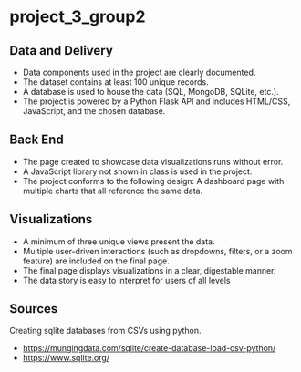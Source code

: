 # project_3_group2
## Data and Delivery 
- Data components used in the project are clearly documented.
- The dataset contains at least 100 unique records.
- A database is used to house the data (SQL, MongoDB, SQLite, etc.).
- The project is powered by a Python Flask API and includes HTML/CSS, JavaScript, and the chosen database.
## Back End
- The page created to showcase data visualizations runs without error. 
- A JavaScript library not shown in class is used in the project. 
- The project conforms to the following design: 
    A dashboard page with multiple charts that all reference the same data.
## Visualizations 
- A minimum of three unique views present the data. 
- Multiple user-driven interactions (such as dropdowns, filters, or a zoom feature) are included on the final page. 
- The final page displays visualizations in a clear, digestable manner. 
- The data story is easy to interpret for users of all levels
## Sources
Creating sqlite databases from CSVs using python.
- https://mungingdata.com/sqlite/create-database-load-csv-python/
- https://www.sqlite.org/
